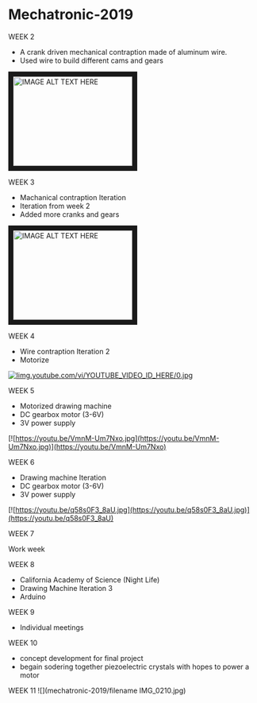 # Mechatronic-2019

WEEK 2
* A crank driven mechanical contraption made of aluminum wire.
* Used wire to build different cams and gears

<a href="https://youtu.be/CHaIRN7a7pg" target="_blank"><img src="https://youtu.be/CHaIRN7a7pg" 
alt="IMAGE ALT TEXT HERE" width="240" height="180" border="10" /></a>

WEEK 3
* Machanical contraption Iteration 
* Iteration from week 2
* Added more cranks and gears

<a href="https://youtu.be/QNAN2vt-Tdc_embedded&v=YOUTUBE_VIDEO_ID_HERE
" target="_blank"><img src="hhttps://youtu.be/QNAN2vt-Tdc_VIDEO_ID_HERE/0.jpg" 
alt="IMAGE ALT TEXT HERE" width="240" height="180" border="10" /></a>

WEEK 4
* Wire contraption Iteration 2
* Motorize

[![Iimg.youtube.com/vi/YOUTUBE_VIDEO_ID_HERE/0.jpg](http://img.youtube.com/vi/YOUTUBE_VIDEO_ID_HERE/0.jpg)](https://youtu.be/ZreVYS2kmuU)

WEEK 5
* Motorized drawing machine
* DC gearbox motor (3-6V)
* 3V power supply

[![https://youtu.be/VmnM-Um7Nxo.jpg](https://youtu.be/VmnM-Um7Nxo.jpg)](https://youtu.be/VmnM-Um7Nxo)

WEEK 6
* Drawing machine Iteration 
* DC gearbox motor (3-6V)
* 3V power supply

[![https://youtu.be/q58s0F3_8aU.jpg](https://youtu.be/q58s0F3_8aU.jpg)](https://youtu.be/q58s0F3_8aU)

WEEK 7

Work week

WEEK 8
* California Academy of Science (Night Life)
* Drawing Machine Iteration 3
* Arduino 

WEEK 9
* Individual meetings 

WEEK 10
* concept development for final project 
* begain sodering together piezoelectric crystals with hopes to power a motor

WEEK 11
![](mechatronic-2019/filename IMG_0210.jpg) 
